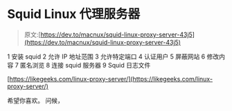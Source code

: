 # Squid Linux 代理服务器

> 原文:[https://dev.to/macnux/squid-linux-proxy-server-43j5](https://dev.to/macnux/squid-linux-proxy-server-43j5)

1 安装 squid
2 允许 IP 地址范围
3 允许特定端口
4 认证用户
5 屏蔽网站
6 修改内容
7 匿名浏览
8 连接 squid 服务器
9 Squid 日志文件

[https://likegeeks.com/linux-proxy-server/](https://likegeeks.com/linux-proxy-server/)

希望你喜欢。
问候，